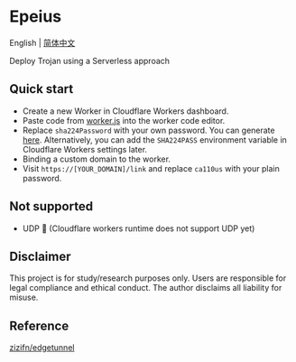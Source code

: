 # Epeius
English | [简体中文](./README-zh_CN.md)

Deploy Trojan using a Serverless approach

## Quick start
- Create a new Worker in Cloudflare Workers dashboard. 
- Paste code from [worker.js](./src/worker.js) into the worker code editor. 
- Replace `sha224Password` with your own password. You can generate [here](https://www.atatus.com/tools/sha224-to-hash). Alternatively, you can add the `SHA224PASS` environment variable in Cloudflare Workers settings later.
- Binding a custom domain to the worker.
- Visit `https://[YOUR_DOMAIN]/link` and replace `ca110us` with your plain password.

## Not supported
- UDP 🙅 (Cloudflare workers runtime does not support UDP yet)

## Disclaimer
This project is for study/research purposes only. Users are responsible for legal compliance and ethical conduct. The author disclaims all liability for misuse.

## Reference
[zizifn/edgetunnel](https://github.com/zizifn/edgetunnel)